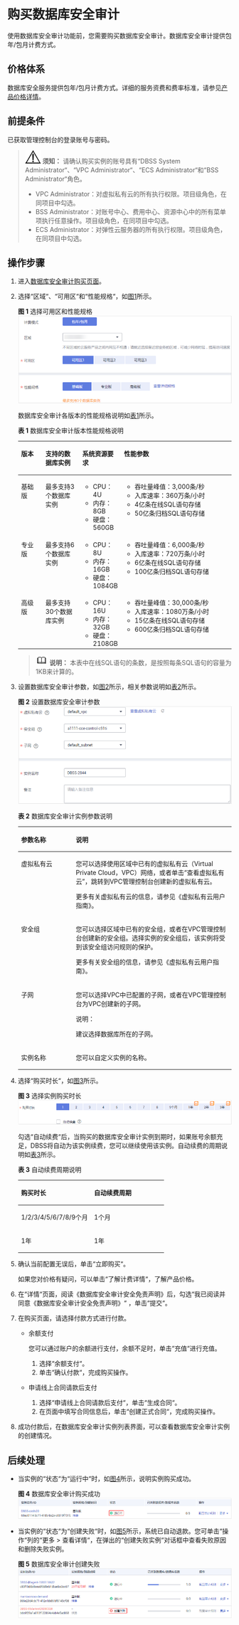 # 购买数据库安全审计<a name="dbss_01_0260"></a>

使用数据库安全审计功能前，您需要购买数据库安全审计。数据库安全审计提供包年/包月计费方式。

## 价格体系<a name="section17594129316"></a>

数据库安全服务提供包年/包月计费方式。详细的服务资费和费率标准，请参见[产品价格详情](https://www.huaweicloud.com/pricing.html#/dbss)。

## 前提条件<a name="section5851935174110"></a>

已获取管理控制台的登录账号与密码。

>![](public_sys-resources/icon-notice.gif) **须知：** 
>请确认购买实例的账号具有“DBSS System Administrator“、“VPC Administrator“、“ECS Administrator“和“BSS Administrator“角色。
>-   VPC Administrator：对虚拟私有云的所有执行权限。项目级角色，在同项目中勾选。
>-   BSS Administrator：对账号中心、费用中心、资源中心中的所有菜单项执行任意操作。项目级角色，在同项目中勾选。
>-   ECS Administrator：对弹性云服务器的所有执行权限。项目级角色，在同项目中勾选。

## 操作步骤<a name="section17091287421"></a>

1.  进入[数据库安全审计购买页面](https://console.huaweicloud.com/dbss/?locale=zh-cn#/audit/purchase)。
2.  选择“区域“、“可用区“和“性能规格“，如[图1](#zh-cn_topic_0161005736_fig5399172212414)所示。

    **图 1**  选择可用区和性能规格<a name="zh-cn_topic_0161005736_fig5399172212414"></a>  
    ![](figures/选择可用区和性能规格.png "选择可用区和性能规格")

    数据库安全审计各版本的性能规格说明如[表1](#zh-cn_topic_0182403334_zh-cn_topic_0110856029_table8767123235)所示。

    **表 1**  数据库安全审计版本性能规格说明

    <a name="zh-cn_topic_0182403334_zh-cn_topic_0110856029_table8767123235"></a>
    <table><thead align="left"><tr id="zh-cn_topic_0182403334_zh-cn_topic_0110856029_row376723137"><th class="cellrowborder" valign="top" width="11.77%" id="mcps1.2.5.1.1"><p id="zh-cn_topic_0182403334_zh-cn_topic_0110856029_p16767938316"><a name="zh-cn_topic_0182403334_zh-cn_topic_0110856029_p16767938316"></a><a name="zh-cn_topic_0182403334_zh-cn_topic_0110856029_p16767938316"></a>版本</p>
    </th>
    <th class="cellrowborder" valign="top" width="17.96%" id="mcps1.2.5.1.2"><p id="zh-cn_topic_0182403334_zh-cn_topic_0110856029_p157671431632"><a name="zh-cn_topic_0182403334_zh-cn_topic_0110856029_p157671431632"></a><a name="zh-cn_topic_0182403334_zh-cn_topic_0110856029_p157671431632"></a>支持的数据库实例</p>
    </th>
    <th class="cellrowborder" valign="top" width="16.3%" id="mcps1.2.5.1.3"><p id="zh-cn_topic_0182403334_zh-cn_topic_0110856029_p49212281930"><a name="zh-cn_topic_0182403334_zh-cn_topic_0110856029_p49212281930"></a><a name="zh-cn_topic_0182403334_zh-cn_topic_0110856029_p49212281930"></a>系统资源要求</p>
    </th>
    <th class="cellrowborder" valign="top" width="53.97%" id="mcps1.2.5.1.4"><p id="zh-cn_topic_0182403334_zh-cn_topic_0110856029_p17261323835"><a name="zh-cn_topic_0182403334_zh-cn_topic_0110856029_p17261323835"></a><a name="zh-cn_topic_0182403334_zh-cn_topic_0110856029_p17261323835"></a>性能参数</p>
    </th>
    </tr>
    </thead>
    <tbody><tr id="zh-cn_topic_0182403334_zh-cn_topic_0110856029_row137671535310"><td class="cellrowborder" valign="top" width="11.77%" headers="mcps1.2.5.1.1 "><p id="zh-cn_topic_0182403334_zh-cn_topic_0110856029_p177671731231"><a name="zh-cn_topic_0182403334_zh-cn_topic_0110856029_p177671731231"></a><a name="zh-cn_topic_0182403334_zh-cn_topic_0110856029_p177671731231"></a>基础版</p>
    </td>
    <td class="cellrowborder" valign="top" width="17.96%" headers="mcps1.2.5.1.2 "><p id="zh-cn_topic_0182403334_zh-cn_topic_0110856029_p1956081262319"><a name="zh-cn_topic_0182403334_zh-cn_topic_0110856029_p1956081262319"></a><a name="zh-cn_topic_0182403334_zh-cn_topic_0110856029_p1956081262319"></a>最多支持3个数据库实例</p>
    </td>
    <td class="cellrowborder" valign="top" width="16.3%" headers="mcps1.2.5.1.3 "><a name="zh-cn_topic_0182403334_zh-cn_topic_0110856029_ul59204115131"></a><a name="zh-cn_topic_0182403334_zh-cn_topic_0110856029_ul59204115131"></a><ul id="zh-cn_topic_0182403334_zh-cn_topic_0110856029_ul59204115131"><li>CPU：4U</li><li>内存：8GB</li><li>硬盘：560GB</li></ul>
    </td>
    <td class="cellrowborder" valign="top" width="53.97%" headers="mcps1.2.5.1.4 "><a name="zh-cn_topic_0182403334_zh-cn_topic_0110856029_ul863917718128"></a><a name="zh-cn_topic_0182403334_zh-cn_topic_0110856029_ul863917718128"></a><ul id="zh-cn_topic_0182403334_zh-cn_topic_0110856029_ul863917718128"><li>吞吐量峰值：3,000条/秒</li><li>入库速率：360万条/小时</li><li>4亿条在线SQL语句存储</li><li>50亿条归档SQL语句存储</li></ul>
    </td>
    </tr>
    <tr id="zh-cn_topic_0182403334_zh-cn_topic_0110856029_row17687317314"><td class="cellrowborder" valign="top" width="11.77%" headers="mcps1.2.5.1.1 "><p id="zh-cn_topic_0182403334_zh-cn_topic_0110856029_p147685316318"><a name="zh-cn_topic_0182403334_zh-cn_topic_0110856029_p147685316318"></a><a name="zh-cn_topic_0182403334_zh-cn_topic_0110856029_p147685316318"></a>专业版</p>
    </td>
    <td class="cellrowborder" valign="top" width="17.96%" headers="mcps1.2.5.1.2 "><p id="zh-cn_topic_0182403334_zh-cn_topic_0110856029_p7677195016416"><a name="zh-cn_topic_0182403334_zh-cn_topic_0110856029_p7677195016416"></a><a name="zh-cn_topic_0182403334_zh-cn_topic_0110856029_p7677195016416"></a>最多支持6个数据库实例</p>
    </td>
    <td class="cellrowborder" valign="top" width="16.3%" headers="mcps1.2.5.1.3 "><a name="zh-cn_topic_0182403334_zh-cn_topic_0110856029_ul18269153517136"></a><a name="zh-cn_topic_0182403334_zh-cn_topic_0110856029_ul18269153517136"></a><ul id="zh-cn_topic_0182403334_zh-cn_topic_0110856029_ul18269153517136"><li>CPU：8U</li><li>内存：16GB</li><li>硬盘：1084GB</li></ul>
    </td>
    <td class="cellrowborder" valign="top" width="53.97%" headers="mcps1.2.5.1.4 "><a name="zh-cn_topic_0182403334_zh-cn_topic_0110856029_ul1131881116125"></a><a name="zh-cn_topic_0182403334_zh-cn_topic_0110856029_ul1131881116125"></a><ul id="zh-cn_topic_0182403334_zh-cn_topic_0110856029_ul1131881116125"><li>吞吐量峰值：6,000条/秒</li><li>入库速率：720万条/小时</li><li>6亿条在线SQL语句存储</li><li>100亿条归档SQL语句存储</li></ul>
    </td>
    </tr>
    <tr id="zh-cn_topic_0182403334_zh-cn_topic_0110856029_row127687318315"><td class="cellrowborder" valign="top" width="11.77%" headers="mcps1.2.5.1.1 "><p id="zh-cn_topic_0182403334_zh-cn_topic_0110856029_p147687316313"><a name="zh-cn_topic_0182403334_zh-cn_topic_0110856029_p147687316313"></a><a name="zh-cn_topic_0182403334_zh-cn_topic_0110856029_p147687316313"></a>高级版</p>
    </td>
    <td class="cellrowborder" valign="top" width="17.96%" headers="mcps1.2.5.1.2 "><p id="zh-cn_topic_0182403334_zh-cn_topic_0110856029_p14366755544"><a name="zh-cn_topic_0182403334_zh-cn_topic_0110856029_p14366755544"></a><a name="zh-cn_topic_0182403334_zh-cn_topic_0110856029_p14366755544"></a>最多支持30个数据库实例</p>
    </td>
    <td class="cellrowborder" valign="top" width="16.3%" headers="mcps1.2.5.1.3 "><a name="zh-cn_topic_0182403334_zh-cn_topic_0110856029_ul15153546134"></a><a name="zh-cn_topic_0182403334_zh-cn_topic_0110856029_ul15153546134"></a><ul id="zh-cn_topic_0182403334_zh-cn_topic_0110856029_ul15153546134"><li>CPU：16U</li><li>内存：32GB</li><li>硬盘：2108GB</li></ul>
    </td>
    <td class="cellrowborder" valign="top" width="53.97%" headers="mcps1.2.5.1.4 "><a name="zh-cn_topic_0182403334_zh-cn_topic_0110856029_ul857521512121"></a><a name="zh-cn_topic_0182403334_zh-cn_topic_0110856029_ul857521512121"></a><ul id="zh-cn_topic_0182403334_zh-cn_topic_0110856029_ul857521512121"><li>吞吐量峰值：30,000条/秒</li><li>入库速率：1080万条/小时</li><li>15亿条在线SQL语句存储</li><li>600亿条归档SQL语句存储</li></ul>
    </td>
    </tr>
    </tbody>
    </table>

    >![](public_sys-resources/icon-note.gif) **说明：** 
    >本表中在线SQL语句的条数，是按照每条SQL语句的容量为1KB来计算的。

3.  设置数据库安全审计参数，如[图2](#zh-cn_topic_0161005736_fig141093558265)所示，相关参数说明如[表2](#zh-cn_topic_0161005736_table4295843716304)所示。

    **图 2**  设置数据库安全审计参数<a name="zh-cn_topic_0161005736_fig141093558265"></a>  
    ![](figures/设置数据库安全审计参数.png "设置数据库安全审计参数")

    **表 2**  数据库安全审计实例参数说明

    <a name="zh-cn_topic_0161005736_table4295843716304"></a>
    <table><thead align="left"><tr id="zh-cn_topic_0161005736_row4338993216304"><th class="cellrowborder" valign="top" width="25.609756097560975%" id="mcps1.2.3.1.1"><p id="zh-cn_topic_0161005736_p2492361616304"><a name="zh-cn_topic_0161005736_p2492361616304"></a><a name="zh-cn_topic_0161005736_p2492361616304"></a>参数名称</p>
    </th>
    <th class="cellrowborder" valign="top" width="74.39024390243902%" id="mcps1.2.3.1.2"><p id="zh-cn_topic_0161005736_p554697916304"><a name="zh-cn_topic_0161005736_p554697916304"></a><a name="zh-cn_topic_0161005736_p554697916304"></a>说明</p>
    </th>
    </tr>
    </thead>
    <tbody><tr id="zh-cn_topic_0161005736_row3896937416304"><td class="cellrowborder" valign="top" width="25.609756097560975%" headers="mcps1.2.3.1.1 "><p id="zh-cn_topic_0161005736_p43233810163143"><a name="zh-cn_topic_0161005736_p43233810163143"></a><a name="zh-cn_topic_0161005736_p43233810163143"></a>虚拟私有云</p>
    </td>
    <td class="cellrowborder" valign="top" width="74.39024390243902%" headers="mcps1.2.3.1.2 "><p id="zh-cn_topic_0161005736_p43931877142852"><a name="zh-cn_topic_0161005736_p43931877142852"></a><a name="zh-cn_topic_0161005736_p43931877142852"></a>您可以选择使用区域中已有的虚拟私有云（Virtual Private Cloud，VPC）网络，或者单击<span class="parmname" id="zh-cn_topic_0161005736_parmname1410684115716"><a name="zh-cn_topic_0161005736_parmname1410684115716"></a><a name="zh-cn_topic_0161005736_parmname1410684115716"></a>“查看虚拟私有云”</span>，跳转到VPC管理控制台创建新的虚拟私有云。</p>
    <p id="zh-cn_topic_0161005736_p12277754163143"><a name="zh-cn_topic_0161005736_p12277754163143"></a><a name="zh-cn_topic_0161005736_p12277754163143"></a>更多有关虚拟私有云的信息，请参见<span id="zh-cn_topic_0161005736_cite131068410570"><a name="zh-cn_topic_0161005736_cite131068410570"></a><a name="zh-cn_topic_0161005736_cite131068410570"></a>《虚拟私有云用户指南》</span>。</p>
    </td>
    </tr>
    <tr id="zh-cn_topic_0161005736_row1319658616304"><td class="cellrowborder" valign="top" width="25.609756097560975%" headers="mcps1.2.3.1.1 "><p id="zh-cn_topic_0161005736_p12055799163143"><a name="zh-cn_topic_0161005736_p12055799163143"></a><a name="zh-cn_topic_0161005736_p12055799163143"></a>安全组</p>
    </td>
    <td class="cellrowborder" valign="top" width="74.39024390243902%" headers="mcps1.2.3.1.2 "><p id="zh-cn_topic_0161005736_p36995663163143"><a name="zh-cn_topic_0161005736_p36995663163143"></a><a name="zh-cn_topic_0161005736_p36995663163143"></a>您可以选择区域中已有的安全组，或者在VPC管理控制台创建新的安全组。选择实例的安全组后，该实例将受到该安全组访问规则的保护。</p>
    <p id="zh-cn_topic_0161005736_p2552109019107"><a name="zh-cn_topic_0161005736_p2552109019107"></a><a name="zh-cn_topic_0161005736_p2552109019107"></a>更多有关安全组的信息，请参见<span id="zh-cn_topic_0161005736_cite710910418575"><a name="zh-cn_topic_0161005736_cite710910418575"></a><a name="zh-cn_topic_0161005736_cite710910418575"></a>《虚拟私有云用户指南》</span>。</p>
    </td>
    </tr>
    <tr id="zh-cn_topic_0161005736_row16837105815489"><td class="cellrowborder" valign="top" width="25.609756097560975%" headers="mcps1.2.3.1.1 "><p id="zh-cn_topic_0161005736_p29202425163143"><a name="zh-cn_topic_0161005736_p29202425163143"></a><a name="zh-cn_topic_0161005736_p29202425163143"></a>子网</p>
    </td>
    <td class="cellrowborder" valign="top" width="74.39024390243902%" headers="mcps1.2.3.1.2 "><p id="zh-cn_topic_0161005736_p3006831191155"><a name="zh-cn_topic_0161005736_p3006831191155"></a><a name="zh-cn_topic_0161005736_p3006831191155"></a>您可以选择VPC中已配置的子网，或者在VPC管理控制台为VPC创建新的子网。</p>
    <div class="note" id="note12680155913916"><a name="note12680155913916"></a><a name="note12680155913916"></a><span class="notetitle"> 说明： </span><div class="notebody"><p id="p13681205953913"><a name="p13681205953913"></a><a name="p13681205953913"></a>建议选择数据库所在的子网。</p>
    </div></div>
    </td>
    </tr>
    <tr id="zh-cn_topic_0161005736_row2550998316304"><td class="cellrowborder" valign="top" width="25.609756097560975%" headers="mcps1.2.3.1.1 "><p id="zh-cn_topic_0161005736_p5304271416304"><a name="zh-cn_topic_0161005736_p5304271416304"></a><a name="zh-cn_topic_0161005736_p5304271416304"></a>实例名称</p>
    </td>
    <td class="cellrowborder" valign="top" width="74.39024390243902%" headers="mcps1.2.3.1.2 "><p id="zh-cn_topic_0161005736_p6040559116304"><a name="zh-cn_topic_0161005736_p6040559116304"></a><a name="zh-cn_topic_0161005736_p6040559116304"></a>您可以自定义实例的名称。</p>
    </td>
    </tr>
    </tbody>
    </table>

4.  选择“购买时长“，如[图3](#zh-cn_topic_0161005736_fig16802356463)所示。

    **图 3**  选择实例购买时长<a name="zh-cn_topic_0161005736_fig16802356463"></a>  
    ![](figures/选择实例购买时长.png "选择实例购买时长")

    勾选“自动续费“后，当购买的数据库安全审计实例到期时，如果账号余额充足，DBSS将自动为该实例续费，您可以继续使用该实例。自动续费的周期说明如[表3](#zh-cn_topic_0161005736_table826301613614)所示。

    **表 3**  自动续费周期说明

    <a name="zh-cn_topic_0161005736_table826301613614"></a>
    <table><thead align="left"><tr id="zh-cn_topic_0161005736_zh-cn_topic_0110855920_row826418166366"><th class="cellrowborder" valign="top" width="50%" id="mcps1.2.3.1.1"><p id="zh-cn_topic_0161005736_zh-cn_topic_0110855920_p1426415165362"><a name="zh-cn_topic_0161005736_zh-cn_topic_0110855920_p1426415165362"></a><a name="zh-cn_topic_0161005736_zh-cn_topic_0110855920_p1426415165362"></a>购买时长</p>
    </th>
    <th class="cellrowborder" valign="top" width="50%" id="mcps1.2.3.1.2"><p id="zh-cn_topic_0161005736_zh-cn_topic_0110855920_p12264131616366"><a name="zh-cn_topic_0161005736_zh-cn_topic_0110855920_p12264131616366"></a><a name="zh-cn_topic_0161005736_zh-cn_topic_0110855920_p12264131616366"></a>自动续费周期</p>
    </th>
    </tr>
    </thead>
    <tbody><tr id="zh-cn_topic_0161005736_zh-cn_topic_0110855920_row32642163361"><td class="cellrowborder" valign="top" width="50%" headers="mcps1.2.3.1.1 "><p id="zh-cn_topic_0161005736_zh-cn_topic_0110855920_p1726410167369"><a name="zh-cn_topic_0161005736_zh-cn_topic_0110855920_p1726410167369"></a><a name="zh-cn_topic_0161005736_zh-cn_topic_0110855920_p1726410167369"></a>1/2/3/4/5/6/7/8/9个月</p>
    </td>
    <td class="cellrowborder" valign="top" width="50%" headers="mcps1.2.3.1.2 "><p id="zh-cn_topic_0161005736_zh-cn_topic_0110855920_p426421613363"><a name="zh-cn_topic_0161005736_zh-cn_topic_0110855920_p426421613363"></a><a name="zh-cn_topic_0161005736_zh-cn_topic_0110855920_p426421613363"></a>1个月</p>
    </td>
    </tr>
    <tr id="zh-cn_topic_0161005736_zh-cn_topic_0110855920_row6317519183615"><td class="cellrowborder" valign="top" width="50%" headers="mcps1.2.3.1.1 "><p id="zh-cn_topic_0161005736_zh-cn_topic_0110855920_p531816198361"><a name="zh-cn_topic_0161005736_zh-cn_topic_0110855920_p531816198361"></a><a name="zh-cn_topic_0161005736_zh-cn_topic_0110855920_p531816198361"></a>1年</p>
    </td>
    <td class="cellrowborder" valign="top" width="50%" headers="mcps1.2.3.1.2 "><p id="zh-cn_topic_0161005736_zh-cn_topic_0110855920_p6318161963616"><a name="zh-cn_topic_0161005736_zh-cn_topic_0110855920_p6318161963616"></a><a name="zh-cn_topic_0161005736_zh-cn_topic_0110855920_p6318161963616"></a>1年</p>
    </td>
    </tr>
    </tbody>
    </table>

5.  确认当前配置无误后，单击“立即购买“。

    如果您对价格有疑问，可以单击“了解计费详情“，了解产品价格。

6.  在“详情“页面，阅读《数据库安全审计安全免责声明》后，勾选“我已阅读并同意《数据库安全审计安全免责声明》“  ，单击“提交“。
7.  在购买页面，请选择付款方式进行付款。
    -   余额支付

        您可以通过账户的余额进行支付，余额不足时，单击“充值“进行充值。

        1.  选择“余额支付“。
        2.  单击“确认付款“，完成购买操作。

    -   申请线上合同请款后支付
        1.  选择“申请线上合同请款后支付“，单击“生成合同“。
        2.  在页面中填写合同信息后，单击“创建正式合同“，完成购买操作。

8.  成功付款后，在数据库安全审计实例列表界面，可以查看数据库安全审计实例的创建情况。

## 后续处理<a name="section1057114915811"></a>

-   当实例的“状态“为“运行中“时，如[图4](#fig5815753115916)所示，说明实例购买成功。

    **图 4**  数据库安全审计购买成功<a name="fig5815753115916"></a>  
    ![](figures/数据库安全审计购买成功.png "数据库安全审计购买成功")

-   当实例的“状态“为“创建失败“时，如[图5](#fig019165483717)所示，系统已自动退款。您可单击“操作“列的“更多  \>  查看详情“，在弹出的“创建失败实例“对话框中查看失败原因和删除失败实例。

    **图 5**  数据库安全审计创建失败<a name="fig019165483717"></a>  
    ![](figures/数据库安全审计创建失败.png "数据库安全审计创建失败")


